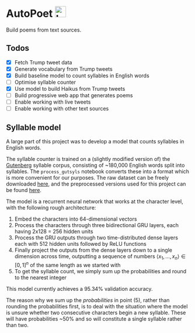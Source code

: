 # AutoPoet <img src="https://filedn.com/lRBwPhPxgV74tO0rDoe8SpH/autopoet_data/logo.png" width="30" height="30" alt="Logo of quill pen"/>

Build poems from text sources. 

## Todos

- [x] Fetch Trump tweet data
- [x] Generate vocabulary from Trump tweets
- [x] Build baseline model to count syllables in English words
- [ ] Optimise syllable counter
- [x] Use model to build Haikus from Trump tweets
- [ ] Build progressive web app that generates poems
- [ ] Enable working with live tweets
- [ ] Enable working with other text sources

## Syllable model

A large part of this project was to develop a model that counts syllables in English words. 

The syllable counter is trained on a (slightly modified version of) the [Gutenberg](https://en.wikipedia.org/wiki/Project_Gutenberg) syllable corpus, consisting of ~180,000 English words split into syllables. The `process_gutsyls` notebook converts these into a format which is more convenient for our purposes. The raw dataset can be freely downloaded [here](http://onlinebooks.library.upenn.edu/webbin/gutbook/lookup?num=3204), and the preprocessed versions used for this project can be found [here](https://filedn.com/lRBwPhPxgV74tO0rDoe8SpH/autopoet_data/).

The model is a recurrent neural network that works at the character level, with the following rough architecture:

1. Embed the characters into 64-dimensional vectors
2. Process the characters through three bidirectional GRU layers, each having 2x128 = 256 hidden units
3. Process the GRU outputs through two time-distributed dense layers each with 512 hidden units followed by ReLU functions
4. Finally project the outputs from the dense layers down to a single dimension across time, outputting a sequence of numbers $\langle x_1,\dots,x_n\rangle\in[0,1]^n$ of the same length as we started with
5. To get the syllable count, we simply sum up the probabilities and round to the nearest integer

This model currently achieves a 95.34% validation accuracy.

The reason why we sum up the *probabilities* in point (5), rather than rounding the probabilities first, is to deal with the situation where the model is unsure whether two consecutive characters begin a new syllable. These will have probabilities ~50% and so will constitute a single syllable rather than two. 
